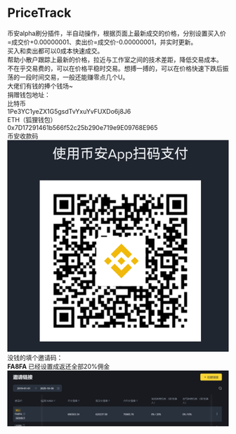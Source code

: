 # PriceTrack
币安alpha刷分插件，半自动操作，根据页面上最新成交的价格，分别设置买入价=成交价+0.00000001、卖出价=成交价-0.00000001，并实时更新。<br>
买入和卖出都可以0成本快速成交。<br>
帮助小散户跟踪上最新的价格，拉近与工作室之间的技术差距，降低交易成本。<br>
不在乎交易费的，可以在价格平稳时交易。想搏一搏的，可以在价格快速下跌后振荡的一段时间交易，一般还能赚零点几个U。<br>
大佬们有钱的捧个钱场~<br>
捐赠钱包地址：<br>
比特币<br>
1Pe3YC1yeZX1G5gsdTvYxuYvFUXDo6j8J6<br>
ETH（狐狸钱包）<br>
0x7D17291461b566f52c25b290e719e9E09768E965<br>
币安收款码
<img src='qr3.png'/>
没钱的填个邀请码：<br>
<b>FA8FA</b>
已经设置成返还全部20%佣金
<img src='yq.png' />
